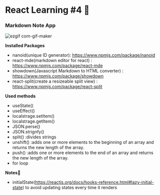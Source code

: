 # React Learning #4 🦄

### Markdown Note App

![ezgif com-gif-maker](https://user-images.githubusercontent.com/96173629/189568242-be03469b-aa28-439b-819e-b9e86b2c4b29.gif)


**Installed Packages**
- nanoid(unique ID generator): https://www.npmjs.com/package/nanoid
- react-mde(markdown editor for react) : https://www.npmjs.com/package/react-mde
- showdown(Javascript Markdown to HTML converter) : https://www.npmjs.com/package/showdown
- react-split(create a resizeable split view) : https://www.npmjs.com/package/react-split

**Used methods**
- useState()
- useEffect()
- localstrage.setItem()
- localstrage.getItem()
- JSON.perse()
- JSON.strignfy()
- split() :divides strings
- unshift() :adds one or more elements to the beginning of an array and returns the new length of the array.
- push() :adds one or more elements to the end of an array and returns the new length of the array.
- for loop

**Notes📝**
- initialState(https://reactjs.org/docs/hooks-reference.html#lazy-initial-state)
to avoid updating states every time it renders
